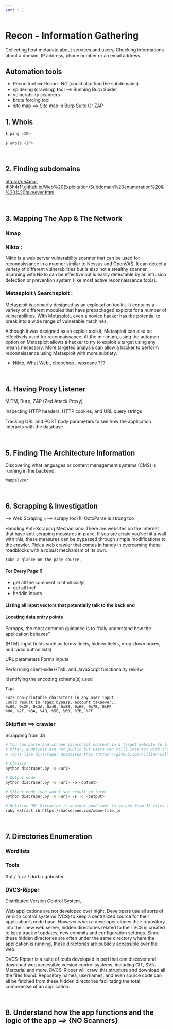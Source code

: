```yaml
---
sort : 1
--- 
```


# Recon - Information Gathering

Collecting host metadata about services and users, Checking informations about a domain, IP address, phone number or an email address.

## Automation tools 

* Recon tool ==> Recon- NG (could also find the subdomains)
* spidering (crawling) tool ==> Running Burp Spider
* vulnerability scanners 
* brute forcing tool 
* site map ==> Site map in Burp Suite Or ZAP 




## 1. Whois

```bash
$ ping <IP>

$ whois <IP>
```
<!-- # Enhanced Whois
https://domainbigdata.com
https://whois.domaintools.com
https://www.ip2location.com
https://whoisology.com

# myip.ms can provie additional informations
https://myip.ms/

# Get ASN for your target
bgp.he.net

# Pear is a tool used to get informations about an AS
https://github.com/routeur/Pear
python3 Pear.py -a [ASNumber]

# You can identify IP block owned by a company
ipv4info.com

# IP Reputation
https://reputation.team-cymru.com/ -->

<br>

## 2. Finding subdomains

https://o54ma-4l5h4r1f.github.io/Web%20Exploitation/Subdomain%20enumeration%20&%20%20takeover.html

<br>

## 3. Mapping The App & The Network

### Nmap 


<!-- ### Nessus:
Nessus is a commercial vulnerability scanner. Its purpose is to identify vulnerable applications running on a system and provides a variety of details about potentially exploitable vulnerabilities. Nessus is a paid product, but the comprehensive information that it provides can make it a worthwhile investment for a hacker. -->


### Nikto : 
Nikto is a web server vulnerability scanner that can be used for reconnaissance in a manner similar to Nessus and OpenVAS. It can detect a variety of different vulnerabilities but is also not a stealthy scanner. Scanning with Nikto can be effective but is easily detectable by an intrusion detection or prevention system (like most active reconnaissance tools).

### Metasploit \ Searchsploit :  
Metasploit is primarily designed as an exploitation toolkit. It contains a variety of different modules that have prepackaged exploits for a number of vulnerabilities. With Metasploit, even a novice hacker has the potential to break into a wide range of vulnerable machines.

Although it was designed as an exploit toolkit, Metasploit can also be effectively used for reconnaissance. At the minimum, using the autopwn option on Metasploit allows a hacker to try to exploit a target using any means necessary. More targeted analysis can allow a hacker to perform reconnaissance using Metasploit with more subtlety.






- Nikto, What Web , chopchop , wpscane ??? 







<br>

## 4. Having Proxy Listener

MITM, Burp, ZAP (Zed Attack Proxy) 

Inspecting HTTP headers, HTTP cookies, and URL query strings

Tracking URL and POST body parameters to see how the application interacts with the database


<br>

## 5. Finding The Architecture Information

Discovering what languages or content management systems (CMS) is running in the backend.

`Wappalyzer`


<br>

## 6. Scrapping & Investigation

==> Web Scraping  ===> scrapy tool !!!  OctoParse  is strong too

Handling Anti-Scraping Mechanisms: There are websites on the Internet that have anti-scraping measures in place. If you are afraid you’ve hit a wall with this, these measures can be bypassed through simple modifications to the crawler. Pick a web crawler that comes in handy in overcoming these roadblocks with a robust mechanism of its own.

```note
take a glance on the page source.
```

#### For Every Page !! 


- get all the comment in html/css/js 
- get all href 
- heddin inputs

#### Listing all input vectors that potentially talk to the back end
#### Locating data entry points 

Perhaps, the most common guidance is to “fully understand how the application behaves”

(HTML input fields such as forms fields, hidden fields, drop-down boxes, and radio button lists)

URL parameters 
Forms inputs 



Performing client-side HTML and JavaScript functionality review


Identifying the encoding scheme(s) used





```note
Tips

Fuzz non-printable characters in any user input
Could result in regex bypass, account takeover...
0x00, 0x2F, 0x3A, 0x40, 0x5B, 0x60, 0x7B, 0xFF
%00, %2F, %3A, %40, %5B, %60, %7B, %FF
```

### Skipfish ==> crawler






Scrapping from JS
```bash
# You can parse and scrape javascript content in a target website to look for hidden subdomains or interesting paths
# Often, endpoints are not public but users can still interact with them
# Tools like dirscraper automates this (https://github.com/Cillian-Collins/dirscraper)

# Classic
python discraper.py -u <url>

# Output mode
python discraper.py -u <url> -o <output>

# Silent mode (you won't see result in term)
python discraper.py -u <url> -s -o <output>

# Relative URL Extractor is another good tool to scrape from JS files (https://github.com/jobertabma/relative-url-extractor)
ruby extract.rb https://hackerone.com/some-file.js
```



<br>

## 7. Directories Enumeration 

### Wordlists 

### Tools

ffuf / fuzz / durb / gobuster



### DVCS-Ripper

Distributed Version Control System, 

Web applications are not developed over night. Developers use all sorts of version control systems (VCS) to keep a centralized source for their application’s code base. However when a developer clones their repository into their new web server, hidden directories related to their VCS is created to keep track of updates, new commits and configuration settings. Since these hidden directories are often under the same directory where the application is running, these directories are publicly accessible over the web.

DVCS-Ripper is a suite of tools developed in perl that can discover and download web accessible version control systems, including GIT, SVN, Mercurial and more. DVCS-Ripper will crawl this structure and download all the files found. Repository names, usernames, and even source code can all be fetched from these hidden directories facilitating the total compromise of an application.












<br>

## 8. Understand how the app functions and the logic of the app ==> {NO Scanners}










